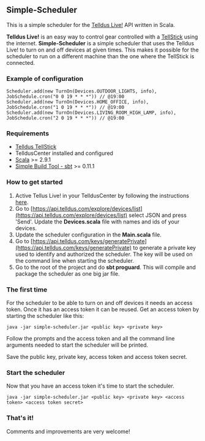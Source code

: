 Simple-Scheduler
----------------

This is a simple scheduler for the [Telldus Live!](http://live.telldus.com/) API written in Scala.

**Telldus Live!** is an easy way to control gear controlled with a [TellStick](http://www.telldus.se/products/tellstick)
using the internet. **Simple-Scheduler** is a simple scheduler that uses the Telldus Live! to turn on and off devices
at given times. This makes it possible for the scheduler to run on a different machine than the one where the TellStick
is connected.

### Example of configuration

    Scheduler.add(new TurnOn(Devices.OUTDOOR_LIGHTS, info), JobSchedule.cron("0 0 19 * * *")) // @19:00
    Scheduler.add(new TurnOn(Devices.HOME_OFFICE, info), JobSchedule.cron("1 0 19 * * *")) // @19:00
    Scheduler.add(new TurnOn(Devices.LIVING_ROOM_HIGH_LAMP, info), JobSchedule.cron("2 0 19 * * *")) // @19:00

### Requirements

* [Telldus TellStick](http://www.telldus.se/products/tellstick)
* TelldusCenter installed and configured
* [Scala](http://www.scala-lang.org/) >= 2.9.1
* [Simple Build Tool - sbt](http://code.google.com/p/simple-build-tool/) >= 0.11.1

### How to get started

1. Active Tellus Live! in your TelldusCenter by following the instructions [here](http://live.telldus.com/help/activate).
2. Go to [https://api.telldus.com/explore/devices/list](https://api.telldus.com/explore/devices/list) select JSON and
  press 'Send'. Update the **Devices.scala** file with names and ids of your devices.
3. Update the scheduler configuration in the **Main.scala** file.
4. Go to [https://api.telldus.com/keys/generatePrivate](https://api.telldus.com/keys/generatePrivate) to generate
  a private key used to identify and authorized the scheduler. The key will be used on the command line when starting
  the scheduler.
5. Go to the root of the project and do **sbt proguard**. This will compile and package the scheduler as one big jar file.

### The first time

For the scheduler to be able to turn on and off devices it needs an access token. Once it has an access token it can be
reused. Get an access token by starting the scheduler like this:

    java -jar simple-scheduler.jar <public key> <private key>

Follow the prompts and the access token and all the command line arguments needed to start the scheduler will be
printed.

Save the public key, private key, access token and access token secret.

### Start the scheduler

Now that you have an access token it's time to start the scheduler.

    java -jar simple-scheduler.jar <public key> <private key> <access token> <access token secret>

### That's it!

Comments and improvements are very welcome!
